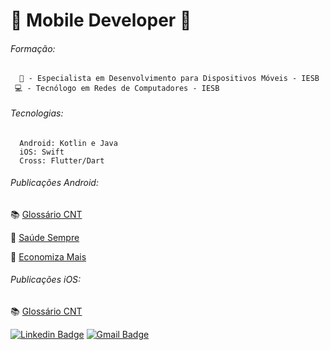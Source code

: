 # 📱 Mobile Developer 📱

###### Formação:
      📱 - Especialista em Desenvolvimento para Dispositivos Móveis - IESB 
     💻 - Tecnólogo em Redes de Computadores - IESB

###### Tecnologias:
      Android: Kotlin e Java
      iOS: Swift
      Cross: Flutter/Dart 
      
###### Publicações Android:
   📚 [Glossário CNT](https://play.google.com/store/apps/details?id=br.org.cnt.glossario_cnt)
   
   💊 [Saúde Sempre](https://play.google.com/store/apps/details?id=com.saude_sempre)
   
   🛒 [Economiza Mais](https://play.google.com/store/apps/details?id=br.com.economizamais_app)
###### Publicações iOS:
   📚 [Glossário CNT](https://apps.apple.com/br/app/gloss%C3%A1rio-cnt-do-transporte/id1496963216)
   
   
   [![Linkedin Badge](https://img.shields.io/badge/-LinkedIn-blue?style=for-the-badge&logo=Linkedin&logoColor=white&link=https:https://www.linkedin.com/in/danilonogueirateixeira/)](https://www.linkedin.com/in/danilonogueirateixeira/)
[![Gmail Badge](https://img.shields.io/badge/-Gmail-c14438?style=for-the-badge&logo=Gmail&logoColor=white&link=mailto:danilonogueirateixeira@gmail.com)](mailto:danilonogueirateixeira@gmail.com)





<!--
**danilonogueirateixeira/danilonogueirateixeira** is a ✨ _special_ ✨ repository because its `README.md` (this file) appears on your GitHub profile.

Here are some ideas to get you started:

- 🔭 I’m currently working on Flutter
- 🌱 I’m currently learning ...
- 👯 I’m looking to collaborate on ...
- 🤔 I’m looking for help with ...
- 💬 Ask me about ...
- 📫 How to reach me: ...
- 😄 Pronouns: ...
- ⚡ Fun fact: ...
  
